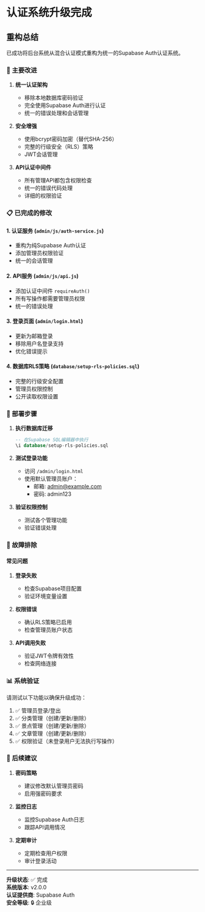 # 认证系统升级完成

## 重构总结

已成功将后台系统从混合认证模式重构为统一的Supabase Auth认证系统。

### 🎯 主要改进

1. **统一认证架构**
   - 移除本地数据库密码验证
   - 完全使用Supabase Auth进行认证
   - 统一的错误处理和会话管理

2. **安全增强**
   - 使用bcrypt密码加密（替代SHA-256）
   - 完整的行级安全（RLS）策略
   - JWT会话管理

3. **API认证中间件**
   - 所有管理API都包含权限检查
   - 统一的错误代码处理
   - 详细的权限验证

### 📋 已完成的修改

#### 1. 认证服务 (`admin/js/auth-service.js`)
- 重构为纯Supabase Auth认证
- 添加管理员权限验证
- 统一的会话管理

#### 2. API服务 (`admin/js/api.js`)  
- 添加认证中间件 `requireAuth()`
- 所有写操作都需要管理员权限
- 统一的错误处理

#### 3. 登录页面 (`admin/login.html`)
- 更新为邮箱登录
- 移除用户名登录支持
- 优化错误提示

#### 4. 数据库RLS策略 (`database/setup-rls-policies.sql`)
- 完整的行级安全配置
- 管理员权限控制
- 公开读取权限设置

### 🚀 部署步骤

1. **执行数据库迁移**
   ```sql
   -- 在Supabase SQL编辑器中执行
   \i database/setup-rls-policies.sql
   ```

2. **测试登录功能**
   - 访问 `/admin/login.html`
   - 使用默认管理员账户：
     - 邮箱: admin@example.com
     - 密码: admin123

3. **验证权限控制**
   - 测试各个管理功能
   - 验证错误处理

### 🔧 故障排除

#### 常见问题

1. **登录失败**
   - 检查Supabase项目配置
   - 验证环境变量设置

2. **权限错误**  
   - 确认RLS策略已启用
   - 检查管理员账户状态

3. **API调用失败**
   - 验证JWT令牌有效性
   - 检查网络连接

### 📊 系统验证

请测试以下功能以确保升级成功：

1. ✅ 管理员登录/登出
2. ✅ 分类管理（创建/更新/删除）
3. ✅ 景点管理（创建/更新/删除）  
4. ✅ 文章管理（创建/更新/删除）
5. ✅ 权限验证（未登录用户无法执行写操作）

### 📝 后续建议

1. **密码策略**
   - 建议修改默认管理员密码
   - 启用强密码要求

2. **监控日志**
   - 监控Supabase Auth日志
   - 跟踪API调用情况

3. **定期审计**
   - 定期检查用户权限
   - 审计登录活动

---

**升级状态**: ✅ 完成  
**系统版本**: v2.0.0  
**认证提供商**: Supabase Auth  
**安全等级**: 🔒 企业级
